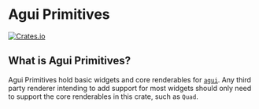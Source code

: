 # Agui Primitives

[![Crates.io](https://img.shields.io/crates/v/agui_primitives?style=flat-square&logo=rust)](https://crates.io/crates/agui_primitives)

## What is Agui Primitives?

Agui Primitives hold basic widgets and core renderables for [`agui`](https://crates.io/crates/agui). Any third party renderer intending to add support for most widgets should only need to support the core renderables in this crate, such as `Quad`.